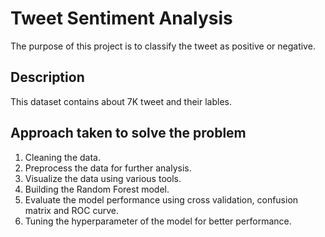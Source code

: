 # Tweet Sentiment Analysis
The purpose of this project is to classify the tweet as positive or negative.

## Description
This dataset contains about 7K tweet and their lables.

## Approach taken to solve the problem
1. Cleaning the data.
2. Preprocess the data for further analysis.
3. Visualize the data using various tools.
4. Building the Random Forest model.
5. Evaluate the model performance using cross validation, confusion matrix and ROC curve.
6. Tuning the hyperparameter of the model for better performance.

